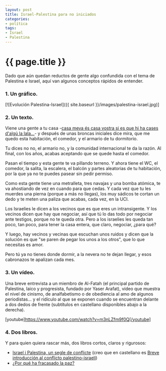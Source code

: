 ```yaml
---
layout: post
title: Israel-Palestina para no iniciados
categories:
- política
tags:
- Israel
- Palestina
---
```


{{ page.title }}
================
Dado que aún quedan reductos de gente algo confundida con el tema de Palestina e Israel, aquí van algunos conceptos rápidos de entender.

### **1. Un gráfico.**

[![Evolución Palestina-Israel]({{ site.baseurl }}/images/palestina-israel.jpg)]

  
### **2. Un texto.**

Viene una gente a tu casa -[casa meva és casa vostra si es que hi ha cases d'algú la lala...](https://www.youtube.com/watch?v=9C-SjuP0wZo)- y después de unas broncas iniciales dice mira, que me quedo esta habitación, el comedor, y el armario de tu dormitorio.

Tu dices no no, el armario no, y la comunidad internacional te da la razón. Al final, con los años, acabas aceptando que se quede hasta el comedor.

Pasan el tiempo y esta gente te va pillando terreno. Y ahora tiene el WC, el comedor, la salita, la escalera, el balcón y partes aleatorias de tu habitación, por la que ya no te puedes pasear sin pedir permiso.

Como esta gente tiene una metralleta, tres navajas y una bomba atómica, te va ahostiando de vez en cuando para que cedas. Y cada vez que tu les muerdes una pierna (porque a más no llegas), los muy sádicos te cortan un dedo y te meten una paliza que acabas, cada vez, en la UCI.

Los Israelies le dicen a los vecinos que es que eres un intransigente. Y los vecinos dicen que hay que negociar, así que tú lo das todo por negociar ante testigos, porque no te queda otra. Pero a los israelies les queda tan poco, tan poco, para tener la casa entera, que claro, negociar, ¿para qué?

Y luego, hay vecinos y vecinas que escuchan unos ruidos y dicen que la solución es que "se paren de pegar los unos a los otros", que lo que necesitas es amor.

Pero tú ya no tienes donde dormir, a la nevera no te dejan llegar, y esos cabronazos te apalizan cada mes.  

### **3. Un vídeo.**

Una breve entrevista a un miembro de Al-Fatah (el principal partido de Palestina, laico y progresista, fundado por Yaser Arafat), vídeo que muestra el nivel de cinismo, de analfabetismo o de obediencia al amo de algunos periodistas... y el ridículo al que se exponen cuando se encuentran delante a dos dedos de frente (subtítulos en castellano disponibles abajo a la derecha).

[youtube]https://www.youtube.com/watch?v=m3nLZfm9f0Q[/youtube]  

### **4. Dos libros.**

Y para quien quiera rascar más, dos libros cortos, claros y rigurosos:

*   [Israel i Palestina, un segle de conflicte](%20http://www.casadellibro.com/libro-israel-i-palestina-un-segle-de-conflicte/9788497663069/1245058) (creo que en castellano es [Breve introducción al conflicto palestino-israelí](http://www.catarata.org/libro/mostrar/id/669))
*   [¿Por qué ha fracasado la paz?](http://www.catarata.org/libro/mostrar/id/230)